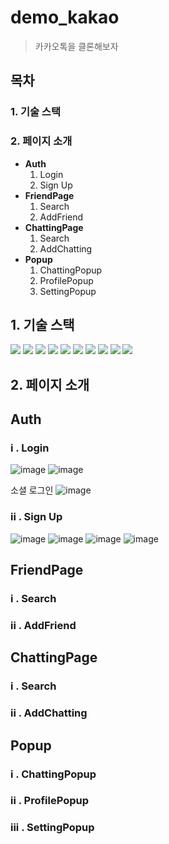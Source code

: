 # demo_kakao

> 카카오톡을 클론해보자

## 목차
### 1. 기술 스택
 
### 2. 페이지 소개

- **Auth**
  1. Login
  2. Sign Up
- **FriendPage**
  1. Search
  2. AddFriend
- **ChattingPage**
  1. Search
  2. AddChatting
- **Popup**
  1. ChattingPopup
  2. ProfilePopup
  3. SettingPopup
 
 ## 1. 기술 스택
 <div>
  <img src="https://img.shields.io/badge/java-007396?style=for-the-badge&logo=java&logoColor=white"> 
  <img src="https://img.shields.io/badge/html5-E34F26?style=for-the-badge&logo=html5&logoColor=white"> 
  <img src="https://img.shields.io/badge/css-1572B6?style=for-the-badge&logo=css3&logoColor=white"> 
  <img src="https://img.shields.io/badge/javascript-F7DF1E?style=for-the-badge&logo=javascript&logoColor=black"> 
  <img src="https://img.shields.io/badge/oracle-F80000?style=for-the-badge&logo=oracle&logoColor=white"> 
  <img src="https://img.shields.io/badge/react-61DAFB?style=for-the-badge&logo=react&logoColor=black"> 
  <img src="https://img.shields.io/badge/springboot-6DB33F?style=for-the-badge&logo=springboot&logoColor=white">
  <img src="https://img.shields.io/badge/git-F05032?style=for-the-badge&logo=git&logoColor=white">
  <img src="https://img.shields.io/badge/github-181717?style=for-the-badge&logo=github&logoColor=white">
  <img src="https://img.shields.io/badge/socket.io-010101?style=for-the-badge&logo=socket.io&logoColor=white">
 </div>
  
## 2. 페이지 소개

## Auth

### i . Login
![image](https://github.com/user-attachments/assets/720d13ed-c03a-4945-a21a-04c557521583)
![image](https://github.com/user-attachments/assets/75c8b505-6883-48c5-aee0-9ac801eb2063)

소셜 로그인
![image](https://github.com/user-attachments/assets/3c2cf05f-4f81-428e-adfc-a3b0b5bd8756)


### ii . Sign Up
![image](https://github.com/user-attachments/assets/1ca96e3d-ee95-4112-8fa1-0fab7e40d0a9)
![image](https://github.com/user-attachments/assets/9d686854-4878-427b-aade-487318bc6149)
![image](https://github.com/user-attachments/assets/6158ba34-e8e9-4db1-ab2d-5cbd8a13fcba)
![image](https://github.com/user-attachments/assets/9447cbbe-4bd0-446e-90e1-893245f0769f)


## FriendPage

### i . Search
### ii . AddFriend


## ChattingPage

### i . Search
### ii . AddChatting


## Popup
### i . ChattingPopup
### ii . ProfilePopup
### iii . SettingPopup
